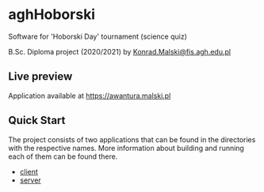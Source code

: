 # aghHoborski
Software for 'Hoborski Day' tournament (science quiz)

B.Sc. Diploma project (2020/2021) by Konrad.Malski@fis.agh.edu.pl

## Live preview
Application available at https://awantura.malski.pl

## Quick Start
The project consists of two applications that can be found in the directories with the respective names. More information about building and running each of them can be found there.
- [client](client)
- [server](server)

